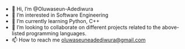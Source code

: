 - 👋 Hi, I’m @Oluwaseun-Adediwura
- 👀 I’m interested in Software Engineering
- 🌱 I’m currently learning Python, C++
- 💞️ I’m looking to collaborate on different projects related to the above-listed programming languages.
- 📫 How to reach me oluwaseuneadediwura@gmail.com

<!---
Oluwaseun-Adediwura/Oluwaseun-Adediwura is a ✨ special ✨ repository because its `README.md` (this file) appears on your GitHub profile.
You can click the Preview link to take a look at your changes.
--->
